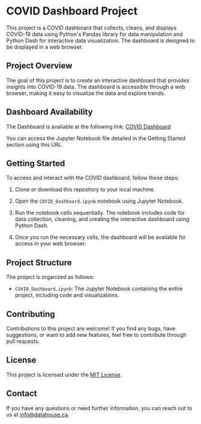 # COVID Dashboard Project

This project is a COVID dashboard that collects, cleans, and displays COVID-19 data using Python's Pandas library for data manipulation and Python Dash for interactive data visualization. The dashboard is designed to be displayed in a web browser.

## Project Overview

The goal of this project is to create an interactive dashboard that provides insights into COVID-19 data. The dashboard is accessible through a web browser, making it easy to visualize the data and explore trends.

## Dashboard Availability

The Dashboard is available at the following link: [COVID Dashboard](https://covid-dashboard-e74t.onrender.com)

You can access the Jupyter Notebook file detailed in the Getting Started section using this URL.

## Getting Started

To access and interact with the COVID dashboard, follow these steps:

1. Clone or download this repository to your local machine.

2. Open the `COVID_Dashboard.ipynb` notebook using Jupyter Notebook.

3. Run the notebook cells sequentially. The notebook includes code for data collection, cleaning, and creating the interactive dashboard using Python Dash.

4. Once you run the necessary cells, the dashboard will be available for access in your web browser.

## Project Structure

The project is organized as follows:

- `COVID_Dashboard.ipynb`: The Jupyter Notebook containing the entire project, including code and visualizations.

## Contributing

Contributions to this project are welcome! If you find any bugs, have suggestions, or want to add new features, feel free to contribute through pull requests.

## License

This project is licensed under the [MIT License](LICENSE).

## Contact

If you have any questions or need further information, you can reach out to us at [info@datahouse.ca](mailto:info@datahouse.ca).
